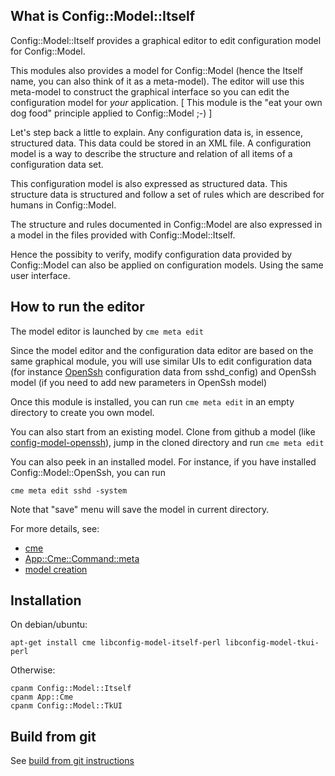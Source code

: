 

## What is Config::Model::Itself ##

Config::Model::Itself provides a graphical editor to edit configuration model
for Config::Model. 

This modules also provides a model for Config::Model (hence the Itself
name, you can also think of it as a meta-model).  The editor will use
this meta-model to construct the graphical interface so you can edit
the configuration model for *your* application. [ This module is the
"eat your own dog food" principle applied to Config::Model ;-) ]

Let's step back a little to explain. Any configuration data is, in
essence, structured data. This data could be stored in an XML file. A
configuration model is a way to describe the structure and relation of
all items of a configuration data set.

This configuration model is also expressed as structured data. This
structure data is structured and follow a set of rules which are
described for humans in Config::Model.

The structure and rules documented in Config::Model are also expressed
in a model in the files provided with Config::Model::Itself.

Hence the possibity to verify, modify configuration data provided by
Config::Model can also be applied on configuration models. Using the
same user interface.

## How to run the editor ##

The model editor is launched by `cme meta edit`

Since the model editor and the configuration data editor are based on
the same graphical module, you will use similar UIs to edit
configuration data (for instance [OpenSsh](http://search.cpan.org/dist/Config-Model-OpenSsh/)
configuration data from sshd_config) and OpenSsh model (if you need to add new parameters in
OpenSsh model)

Once this module is installed, you can run `cme meta edit` in an empty
directory to create you own model.

You can also start from an existing model. Clone from github a model
(like [config-model-openssh](https://github.com/dod38fr/config-model-openssh)),
jump in the cloned directory and run `cme meta edit`

You can also peek in an installed model. For instance, if you have installed
Config::Model::OpenSsh, you can run


    cme meta edit sshd -system
  
Note that "save" menu will save the model in current directory.

For more details, see:

* [cme](http://search.cpan.org/dist/App-Cme/bin/cme)
* [App::Cme::Command::meta](http://search.cpan.org/dist/Config-Model-Itself/lib/App/Command/Cme/meta.pod)
* [model creation](http://search.cpan.org/dist/Config-Model/lib/Config/Model/Manual/ModelCreationIntroduction.pod)

## Installation

On debian/ubuntu:

    apt-get install cme libconfig-model-itself-perl libconfig-model-tkui-perl

Otherwise:

    cpanm Config::Model::Itself
    cpanm App::Cme
    cpanm Config::Model::TkUI
    
## Build from git

See [build from git instructions](README-build-from-git.md)


